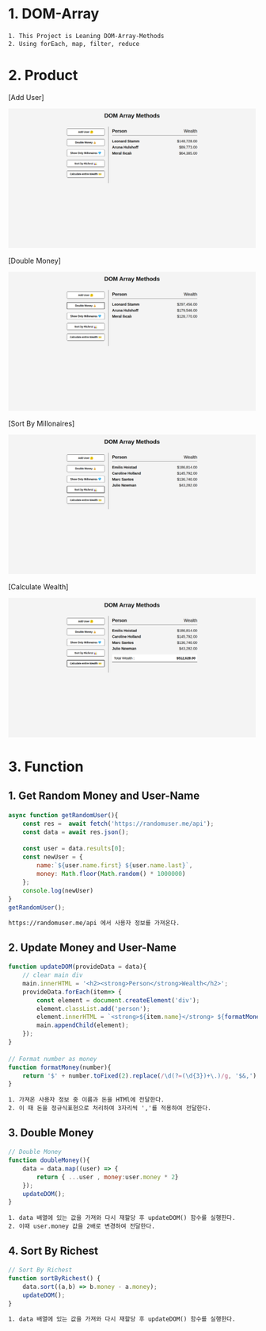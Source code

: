 # 1. DOM-Array
    1. This Project is Leaning DOM-Array-Methods
    2. Using forEach, map, filter, reduce

# 2. Product


[Add User]

<img src="iamges/dom_1.png" alt="dom_1" width="500"/>

[Double Money]

<img src="iamges/dom_2.png" alt="dom_2" width="500"/>

[Sort By Millonaires]

<img src="iamges/dom_3.png" alt="dom_3" width="500"/>

[Calculate Wealth]

<img src="iamges/dom_4.png" alt="dom_4" width="500"/>

# 3. Function

## 1. Get Random Money and User-Name

```Javascript
async function getRandomUser(){
    const res =  await fetch('https://randomuser.me/api');
    const data = await res.json();

    const user = data.results[0];
    const newUser = {
        name:`${user.name.first} ${user.name.last}`,
        money: Math.floor(Math.random() * 1000000)
    };
    console.log(newUser)
}
getRandomUser();
```

> 
    https://randomuser.me/api 에서 사용자 정보를 가져온다.

## 2. Update Money and User-Name

```Javascript
function updateDOM(provideData = data){
    // clear main div
    main.innerHTML = '<h2><strong>Person</strong>Wealth</h2>';
    provideData.forEach(item=> {
        const element = document.createElement('div');
        element.classList.add('person');
        element.innerHTML = `<strong>${item.name}</strong> ${formatMoney(item.money)}`;
        main.appendChild(element);
    });
}

// Format number as money
function formatMoney(number){
    return '$' + number.toFixed(2).replace(/\d(?=(\d{3})+\.)/g, '$&,');
}
```

> 
    1. 가져온 사용자 정보 중 이름과 돈을 HTMl에 전달한다.
    2. 이 때 돈을 정규식표현으로 처리하여 3자리씩 ','를 적용하여 전달한다.

## 3. Double Money

```Javascript
// Double Money
function doubleMoney(){
    data = data.map((user) => {
        return { ...user , money:user.money * 2}
    });
    updateDOM();
}

```
>   
    1. data 배열에 있는 값을 가져와 다시 재할당 후 updateDOM() 함수를 실행한다.
    2. 이때 user.money 값을 2배로 변경하여 전달한다.

## 4. Sort By Richest

```Javascript
// Sort By Richest
function sortByRichest() {
    data.sort((a,b) => b.money - a.money);
    updateDOM();
}
```
>
    1. data 배열에 있는 값을 가져와 다시 재할당 후 updateDOM() 함수를 실행한다.